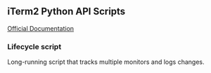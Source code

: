 ## iTerm2 Python API Scripts
[Official Documentation](https://www.iterm2.com/python-api/tutorial/index.html)
### Lifecycle script
Long-running script that tracks multiple monitors and logs changes.